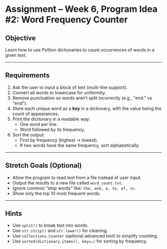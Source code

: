 # Assignment – Week 6, Program Idea #2: Word Frequency Counter

## Objective

Learn how to use Python dictionaries to count occurrences of words in a given text.

---

## Requirements

1. Ask the user to input a block of text (multi-line support).
2. Convert all words to lowercase for uniformity.
3. Remove punctuation so words aren’t split incorrectly (e.g., "end." vs "end").
4. Store each unique word as a **key** in a dictionary, with the value being the count of appearances.
5. Print the dictionary in a readable way:
   - One word per line.
   - Word followed by its frequency.
6. Sort the output:
   - First by frequency (highest → lowest).
   - If two words have the same frequency, sort alphabetically.

---

## Stretch Goals (Optional)

- Allow the program to read text from a file instead of user input.
- Output the results to a new file called `word_count.txt`.
- Ignore common “stop words” like: `the, and, a, to, of, in`.
- Show only the top 10 most frequent words.

---

## Hints

- Use `split()` to break text into words.
- Use `str.strip()` and `str.lower()` for cleaning.
- Use `collections.Counter` (optional advanced tool) to simplify counting.
- Use `sorted(dictionary.items(), key=…)` for sorting by frequency.
